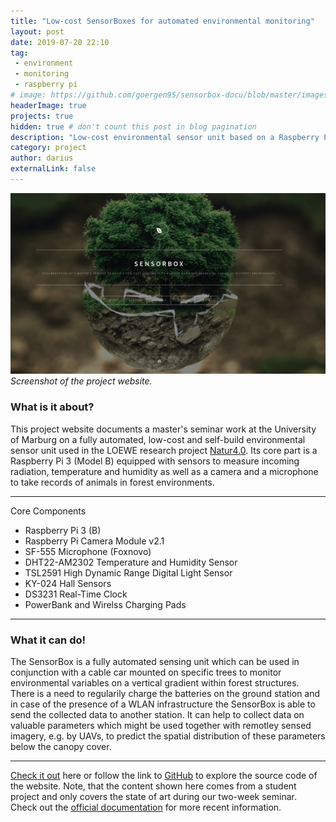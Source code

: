 ```yaml
---
title: "Low-cost SensorBoxes for automated environmental monitoring"
layout: post
date: 2019-07-20 22:10
tag: 
 - environment
 - monitoring
 - raspberry pi
# image: https://github.com/goergen95/sensorbox-docu/blob/master/images/index_background.jpg
headerImage: true
projects: true
hidden: true # don't count this post in blog pagination
description: "Low-cost environmental sensor unit based on a Raspberry Pi 3."
category: project
author: darius
externalLink: false
---
```

![Screenshot](../assets/images/sensorbox.png)
*Screenshot of the project website.*

### What is it about?

This project website documents a master's seminar work at the University of 
Marburg on a fully automated, low-cost and self-build environmental sensor unit 
used in the LOEWE research project [Natur4.0](https://www.uni-marburg.de/de/fb19/natur40). 
Its core part is a Raspberry Pi 3 (Model B) equipped with sensors to measure 
incoming radiation, temperature and humidity as well as a camera and a microphone 
to take records of animals in forest environments. 

---

Core Components

- Raspberry Pi 3 (B)
- Raspberry Pi Camera Module v2.1
- SF-555 Microphone (Foxnovo)
- DHT22-AM2302 Temperature and Humidity Sensor
- TSL2591 High Dynamic Range Digital Light Sensor
- KY-024 Hall Sensors
- DS3231 Real-Time Clock
- PowerBank and Wirelss Charging Pads

---

### What it can do!

The SensorBox is a fully automated sensing unit which can be used in conjunction
with a cable car mounted on specific trees to monitor environmental variables
on a vertical gradient within forest structures. There is a need to regularily 
charge the batteries on the ground station and in case of the presence of a WLAN
infrastructure the SensorBox is able to send the collected data to another station.
It can help to collect data on valuable parameters which might be used together
with remotley sensed imagery, e.g. by UAVs, to predict the spatial distribution 
of these parameters below the canopy cover. 

---

[Check it out](https://goergen95.github.io/sensorbox-docu) here or follow the 
link to [GitHub](https://github.com/goergen95/sensorbox-docu) to explore the 
source code of the website. Note, that the content shown here comes from a
student project and only covers the state of art during our two-week seminar.
Check out the [official documentation](https://nature40.github.io/Nature40DocumentationProject/) 
for more recent information.
